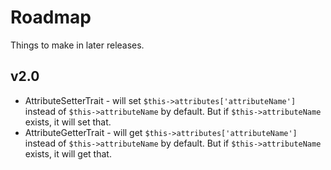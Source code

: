 # Roadmap

Things to make in later releases.

## v2.0

+ AttributeSetterTrait - will set `$this->attributes['attributeName']` instead of `$this->attributeName` by default. But if `$this->attributeName` exists, it will set that.
+ AttributeGetterTrait - will get `$this->attributes['attributeName']` instead of `$this->attributeName` by default. But if `$this->attributeName` exists, it will get that.
